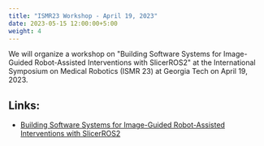 ```yaml
---
title: "ISMR23 Workshop - April 19, 2023"
date: 2023-05-15 12:00:00+5:00
weight: 4
---
```


We will organize a workshop on "Building Software Systems for Image-Guided Robot-Assisted Interventions with SlicerROS2" at the International Symposium on Medical Robotics (ISMR 23) at Georgia Tech on April 19, 2023.

## Links:
- [Building Software Systems for Image-Guided Robot-Assisted Interventions with SlicerROS2](https://rosmed.github.io/ismr2023/)

